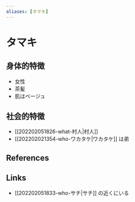 ```yaml
---
aliases: [タマキ]
---
```

# タマキ

## 身体的特徴

- 女性
- 茶髪
- 肌はベージュ

## 社会的特徴

- [[202202051826-what-村人|村人]]
- [[202202021354-who-ワカタケ|ワカタケ]] は弟

## References



## Links

- [[202202051833-who-サチ|サチ]] の近くにいる
